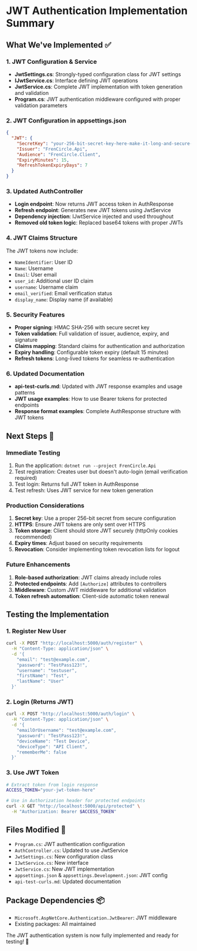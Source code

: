 # JWT Authentication Implementation Summary

## What We've Implemented ✅

### 1. JWT Configuration & Service
- **JwtSettings.cs**: Strongly-typed configuration class for JWT settings
- **IJwtService.cs**: Interface defining JWT operations
- **JwtService.cs**: Complete JWT implementation with token generation and validation
- **Program.cs**: JWT authentication middleware configured with proper validation parameters

### 2. JWT Configuration in appsettings.json
```json
{
  "JWT": {
    "SecretKey": "your-256-bit-secret-key-here-make-it-long-and-secure-for-production",
    "Issuer": "FrenCircle.Api",
    "Audience": "FrenCircle.Client", 
    "ExpiryMinutes": 15,
    "RefreshTokenExpiryDays": 7
  }
}
```

### 3. Updated AuthController
- **Login endpoint**: Now returns JWT access token in AuthResponse
- **Refresh endpoint**: Generates new JWT tokens using JwtService
- **Dependency injection**: IJwtService injected and used throughout
- **Removed old token logic**: Replaced base64 tokens with proper JWTs

### 4. JWT Claims Structure
The JWT tokens now include:
- `NameIdentifier`: User ID
- `Name`: Username
- `Email`: User email
- `user_id`: Additional user ID claim
- `username`: Username claim
- `email_verified`: Email verification status
- `display_name`: Display name (if available)

### 5. Security Features
- **Proper signing**: HMAC SHA-256 with secure secret key
- **Token validation**: Full validation of issuer, audience, expiry, and signature
- **Claims mapping**: Standard claims for authentication and authorization
- **Expiry handling**: Configurable token expiry (default 15 minutes)
- **Refresh tokens**: Long-lived tokens for seamless re-authentication

### 6. Updated Documentation
- **api-test-curls.md**: Updated with JWT response examples and usage patterns
- **JWT usage examples**: How to use Bearer tokens for protected endpoints
- **Response format examples**: Complete AuthResponse structure with JWT tokens

## Next Steps 🚀

### Immediate Testing
1. Run the application: `dotnet run --project FrenCircle.Api`
2. Test registration: Creates user but doesn't auto-login (email verification required)
3. Test login: Returns full JWT token in AuthResponse
4. Test refresh: Uses JWT service for new token generation

### Production Considerations
1. **Secret key**: Use a proper 256-bit secret from secure configuration
2. **HTTPS**: Ensure JWT tokens are only sent over HTTPS
3. **Token storage**: Client should store JWT securely (httpOnly cookies recommended)
4. **Expiry times**: Adjust based on security requirements
5. **Revocation**: Consider implementing token revocation lists for logout

### Future Enhancements
1. **Role-based authorization**: JWT claims already include roles
2. **Protected endpoints**: Add `[Authorize]` attributes to controllers
3. **Middleware**: Custom JWT middleware for additional validation
4. **Token refresh automation**: Client-side automatic token renewal

## Testing the Implementation

### 1. Register New User
```bash
curl -X POST "http://localhost:5000/auth/register" \
  -H "Content-Type: application/json" \
  -d '{
    "email": "test@example.com",
    "password": "TestPass123!",
    "username": "testuser",
    "firstName": "Test",
    "lastName": "User"
  }'
```

### 2. Login (Returns JWT)
```bash
curl -X POST "http://localhost:5000/auth/login" \
  -H "Content-Type: application/json" \
  -d '{
    "emailOrUsername": "test@example.com",
    "password": "TestPass123!",
    "deviceName": "Test Device",
    "deviceType": "API Client",
    "rememberMe": false
  }'
```

### 3. Use JWT Token
```bash
# Extract token from login response
ACCESS_TOKEN="your-jwt-token-here"

# Use in Authorization header for protected endpoints
curl -X GET "http://localhost:5000/api/protected" \
  -H "Authorization: Bearer $ACCESS_TOKEN"
```

## Files Modified 📁
- `Program.cs`: JWT authentication configuration
- `AuthController.cs`: Updated to use JwtService
- `JwtSettings.cs`: New configuration class
- `IJwtService.cs`: New interface
- `JwtService.cs`: New JWT implementation
- `appsettings.json` & `appsettings.Development.json`: JWT config
- `api-test-curls.md`: Updated documentation

## Package Dependencies 📦
- `Microsoft.AspNetCore.Authentication.JwtBearer`: JWT middleware
- Existing packages: All maintained

The JWT authentication system is now fully implemented and ready for testing! 🎉